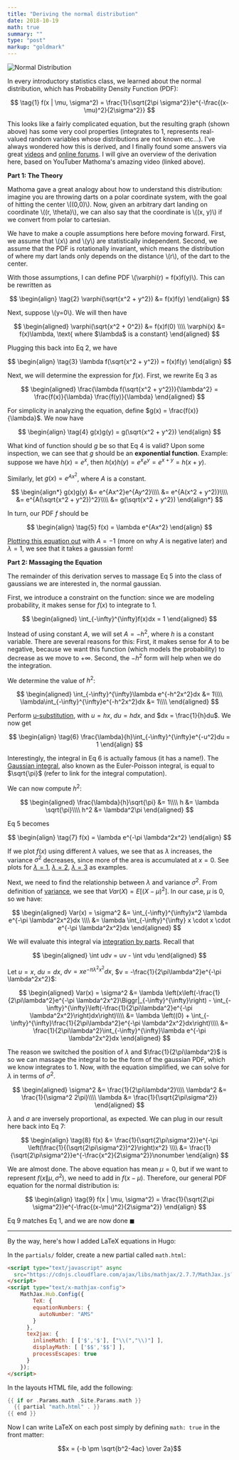 ```yaml
---
title: "Deriving the normal distribution"
date: 2018-10-19
math: true
summary: ""
type: "post"
markup: "goldmark"
---
```


![Normal Distribution](https://upload.wikimedia.org/wikipedia/commons/thumb/7/74/Normal_Distribution_PDF.svg/525px-Normal_Distribution_PDF.svg.png)

In every introductory statistics class, we learned about the normal distribution, which has Probability Density Function (PDF):

$$
\tag{1} f(x | \mu, \sigma^2) = \frac{1}{\sqrt{2\pi \sigma^2}}e^{-\frac{(x-\mu)^2}{2\sigma^2}}
$$

This looks like a fairly complicated equation, but the resulting graph (shown above) has some very cool properties (integrates to 1, represents real-valued random variables whose distributions are not known etc...). I've always wondered how this is derived, and I finally found some answers via great [videos](https://www.youtube.com/watch?v=cTyPuZ9-JZ0) and [online forums](https://math.stackexchange.com/questions/384893/how-was-the-normal-distribution-derived). I will give an overview of the derivation here, based on YouTuber Mathoma's amazing video (linked above).

**Part 1: The Theory**

Mathoma gave a great analogy about how to understand this distribution: imagine you are throwing darts on a polar coordinate system, with the goal of hitting the center \\((0,0)\\). Now, given an arbitrary dart landing on coordinate \\((r, \theta)\\), we can also say that the coordinate is \\((x, y)\\) if we convert from polar to cartesian. 

We have to make a couple assumptions here before moving forward. First, we assume that \\(x\\) and \\(y\\) are statistically independent. Second, we assume that the PDF is rotationally invariant, which means the distribution of where my dart lands only depends on the distance \\(r\\), of the dart to the center.

With those assumptions, I can define PDF \\(\varphi(r) = f(x)f(y)\\). This can be rewritten as 

$$
\begin{align}
    \tag{2} \varphi(\sqrt{x^2 + y^2}) &= f(x)f(y)
\end{align}
$$

Next, suppose \\(y=0\\). We will then have

$$
\begin{aligned}
    \varphi(\sqrt{x^2 + 0^2}) &= f(x)f(0) \\\\
    \varphi(x) &= f(x)\lambda, \text{ where $\lambda$ is a constant}
\end{aligned}
$$

Plugging this back into Eq 2, we have

$$
\begin{align}
    \tag{3} \lambda f(\sqrt{x^2 + y^2}) = f(x)f(y)
\end{align}
$$

Next, we will determine the expression for $f(x)$. First, we rewrite Eq 3 as

$$
\begin{aligned}
    \frac{\lambda f(\sqrt{x^2 + y^2})}{\lambda^2} = \frac{f(x)}{\lambda} \frac{f(y)}{\lambda}
\end{aligned}
$$

For simplicity in analyzing the equation, define $g(x) = \frac{f(x)}{\lambda}$. We now have

$$
\begin{align}
    \tag{4} g(x)g(y) = g(\sqrt{x^2 + y^2})
\end{align}
$$

What kind of function should $g$ be so that Eq 4 is valid? Upon some inspection, we can see that $g$ should be an **exponential function**. Example: suppose we have $h(x) = e^x$, then $h(x)h(y) = e^xe^y = e^{x+y} = h(x+y)$.

Similarly, let $g(x) = e^{Ax^2}$, where $A$ is a constant.

$$
\begin{align*}
    g(x)g(y) &= e^{Ax^2}e^{Ay^2}\\\\
    &= e^{A(x^2 + y^2)}\\\\
    &= e^{A(\sqrt{x^2 + y^2})^2}\\\\
    &= g(\sqrt{x^2 + y^2})
\end{align*}
$$

In turn, our PDF $f$ should be

$$
\begin{align}
    \tag{5} f(x) = \lambda e^{Ax^2}
\end{align}
$$

[Plotting this equation out](https://www.desmos.com/calculator/hhsa3qpffi) with $A=-1$ (more on why $A$ is negative later) and $\lambda=1$, we see that it takes a gaussian form!

**Part 2: Massaging the Equation**

The remainder of this derivation serves to massage Eq 5 into the class of gaussians we are interested in, the normal gaussian.

First, we introduce a constraint on the function: since we are modeling probability, it makes sense for $f(x)$ to integrate to $1$.

$$
\begin{aligned}
\int_{-\infty}^{\infty}f(x)dx = 1
\end{aligned}
$$

Instead of using constant $A$, we will set $A = -h^2$, where $h$ is a constant variable. There are several reasons for this: First, it makes sense for $A$ to be negative, because we want this function (which models the probability) to decrease as we move to $+\infty$. Second, the $-h^2$ form will help when we do the integration.

We determine the value of $h^2$:

$$
\begin{aligned}
\int_{-\infty}^{\infty}\lambda e^{-h^2x^2}dx &= 1\\\\
\lambda\int_{-\infty}^{\infty}e^{-h^2x^2}dx &= 1\\\\
\end{aligned}
$$

Perform [u-substitution](https://www.wikiwand.com/en/Integration_by_substitution), with $u = hx$, $du = hdx$, and $dx = \frac{1}{h}du$. We now get

$$
\begin{align}
\tag{6} \frac{\lambda}{h}\int_{-\infty}^{\infty}e^{-u^2}du = 1
\end{align}
$$

Interestingly, the integral in Eq 6 is actually famous (it has a name!). The [Gaussian integral](https://en.wikipedia.org/wiki/Gaussian_integral), also known as the Euler-Poisson integral, is equal to $\sqrt{\pi}$ (refer to link for the integral computation).

We can now compute $h^2$:

$$
\begin{aligned}
\frac{\lambda}{h}\sqrt{\pi} &= 1\\\\
h &= \lambda \sqrt{\pi}\\\\
h^2 &= \lambda^2\pi
\end{aligned}
$$

Eq 5 becomes

$$
\begin{align}
\tag{7} f(x) = \lambda e^{-\pi \lambda^2x^2}
\end{align}
$$

If we plot $f(x)$ using different $\lambda$ values, we see that as $\lambda$ increases, the variance $\sigma^2$ decreases, since more of the area is accumulated at $x=0$. See plots for [$\lambda=1$](https://www.desmos.com/calculator/lszecvqlgt), [$\lambda=2$](https://www.desmos.com/calculator/jpwcwodqef), [$\lambda=3$](https://www.desmos.com/calculator/uzdhdukutz) as examples.

Next, we need to find the relationship between $\lambda$ and variance $\sigma^2$. From definition of [variance](https://www.wikiwand.com/en/Variance), we see that $Var(X) = E[(X - \mu)^2]$. In our case, $\mu$ is 0, so we have:

$$
\begin{aligned}
Var(x) = \sigma^2 &= \int_{-\infty}^{\infty}x^2 \lambda e^{-\pi \lambda^2x^2}dx \\\\
&= \lambda \int_{-\infty}^{\infty} x \cdot x \cdot e^{-\pi \lambda^2x^2}dx
\end{aligned}
$$

We will evaluate this integral via [integration by parts](https://www.wikiwand.com/en/Integration_by_parts). Recall that

$$
\begin{aligned}
\int udv = uv - \int vdu
\end{aligned}
$$

Let $u = x$, $du = dx$, $dv = xe^{-\pi \lambda^2x^2}dx$, $v = -\frac{1}{2\pi\lambda^2}e^{-\pi \lambda^2x^2}$:

$$
\begin{aligned}
Var(x) = \sigma^2 &= \lambda \left(x\left(-\frac{1}{2\pi\lambda^2}e^{-\pi \lambda^2x^2}\Biggr|_{-\infty}^{\infty}\right) - \int_{-\infty}^{\infty}\left(-\frac{1}{2\pi\lambda^2}e^{-\pi \lambda^2x^2}\right)dx\right)\\\\
&= \lambda \left((0) + \int_{-\infty}^{\infty}\frac{1}{2\pi\lambda^2}e^{-\pi \lambda^2x^2}dx\right)\\\\
&= \frac{1}{2\pi\lambda^2}\int_{-\infty}^{\infty}\lambda e^{-\pi \lambda^2x^2}dx
\end{aligned}
$$

The reason we switched the position of $\lambda$ and $\frac{1}{2\pi\lambda^2}$ is so we can massage the integral to be the form of the gaussian PDF, which we know integrates to 1. Now, with the equation simplified, we can solve for $\lambda$ in terms of $\sigma^2$.

$$
\begin{aligned}
\sigma^2 &= \frac{1}{2\pi\lambda^2}\\\\
\lambda^2 &= \frac{1}{\sigma^2 2\pi}\\\\
\lambda &= \frac{1}{\sqrt{2\pi\sigma^2}}
\end{aligned}
$$

$\lambda$ and $\sigma$ are inversely proportional, as expected. We can plug in our result here back into Eq 7:

$$
\begin{align}
\tag{8} f(x) &= \frac{1}{\sqrt{2\pi\sigma^2}}e^{-\pi \left(\frac{1}{(\sqrt{2\pi\sigma^2})^2}\right)x^2} \\\\
&= \frac{1}{\sqrt{2\pi\sigma^2}}e^{-\frac{x^2}{2\sigma^2}}\nonumber
\end{align}
$$

We are almost done. The above equation has mean $\mu = 0$, but if we want to represent $f(x\|\mu, \sigma^2)$, we need to add in $f(x-\mu)$. Therefore, our general PDF equation for the normal distribution is:

$$
\begin{align}
\tag{9} f(x | \mu, \sigma^2) = \frac{1}{\sqrt{2\pi \sigma^2}}e^{-\frac{(x-\mu)^2}{2\sigma^2}}
\end{align}
$$

Eq 9 matches Eq 1, and we are now done $\blacksquare$

---

By the way, here's how I added LaTeX equations in Hugo:

In the `partials/` folder, create a new partial called `math.html`:

```html
<script type="text/javascript" async
  src="https://cdnjs.cloudflare.com/ajax/libs/mathjax/2.7.7/MathJax.js?config=TeX-MML-AM_CHTML">
</script>
<script type="text/x-mathjax-config">
    MathJax.Hub.Config({
        TeX: {
        equationNumbers: {
          autoNumber: "AMS"
        }
      },
      tex2jax: {
        inlineMath: [ ['$','$'], ["\\(","\\)"] ],
        displayMath: [ ['$$','$$'] ],
        processEscapes: true
      }
    });
</script>
```

In the layouts HTML file, add the following:

```go
{{ if or .Params.math .Site.Params.math }}
  {{ partial "math.html" . }}
{{ end }}
```

Now I can write LaTeX on each post simply by defining `math: true` in the front matter:

$$x = {-b \pm \sqrt{b^2-4ac} \over 2a}$$

